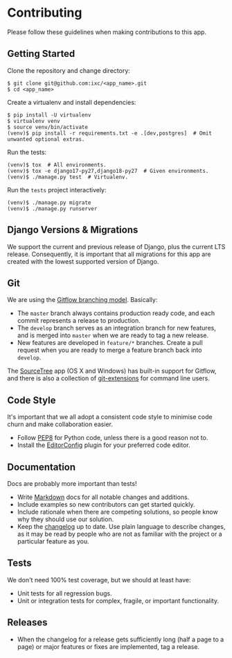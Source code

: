 # Contributing

Please follow these guidelines when making contributions to this app.

## Getting Started

Clone the repository and change directory:

    $ git clone git@github.com:ixc/<app_name>.git
    $ cd <app_name>

Create a virtualenv and install dependencies:

    $ pip install -U virtualenv
    $ virtualenv venv
    $ source venv/bin/activate
    (venv)$ pip install -r requirements.txt -e .[dev,postgres]  # Omit unwanted optional extras.

Run the tests:

    (venv)$ tox  # All environments.
    (venv)$ tox -e django17-py27,django18-py27  # Given environments.
    (venv)$ ./manage.py test  # Virtualenv.

Run the `tests` project interactively:

    (venv)$ ./manage.py migrate
    (venv)$ ./manage.py runserver

## Django Versions & Migrations

We support the current and previous release of Django, plus the current LTS
release. Consequently, it is important that all migrations for this app are
created with the lowest supported version of Django.

## Git

We are using the [Gitflow branching model]. Basically:

  * The `master` branch always contains production ready code, and each commit
    represents a release to production.
  * The `develop` branch serves as an integration branch for new features, and
    is merged into `master` when we are ready to tag a new release.
  * New features are developed in `feature/*` branches. Create a pull request
    when you are ready to merge a feature branch back into `develop`.

The [SourceTree] app (OS X and Windows) has built-in support for Gitflow, and
there is also a collection of [git-extensions] for command line users.

## Code Style

It's important that we all adopt a consistent code style to minimise code churn
and make collaboration easier.

  * Follow [PEP8] for Python code, unless there is a good reason not to.
  * Install the [EditorConfig] plugin for your preferred code editor.

## Documentation

Docs are probably more important than tests!

  * Write [Markdown] docs for all notable changes and additions.
  * Include examples so new contributors can get started quickly.
  * Include rationale when there are competing solutions, so people know why
    they should use our solution.
  * Keep the [changelog] up to date. Use plain language to describe changes,
    as it may be read by people who are not as familiar with the project or a
    particular feature as you.

## Tests

We don't need 100% test coverage, but we should at least have:

  * Unit tests for all regression bugs.
  * Unit or integration tests for complex, fragile, or important functionality.

## Releases

  * When the changelog for a release gets sufficiently long (half a page to a
    page) or major features or fixes are implemented, tag a release.

[changelog]: changelog.md
[EditorConfig]: http://editorconfig.org/
[git-extensions]: https://github.com/nvie/gitflow/
[Gitflow branching model]: http://atlassian.com/git/workflows#!workflow-gitflow
[Markdown]: http://daringfireball.net/projects/markdown/
[PEP8]: http://legacy.python.org/dev/peps/pep-0008/
[SourceTree]: http://sourcetreeapp.com/
